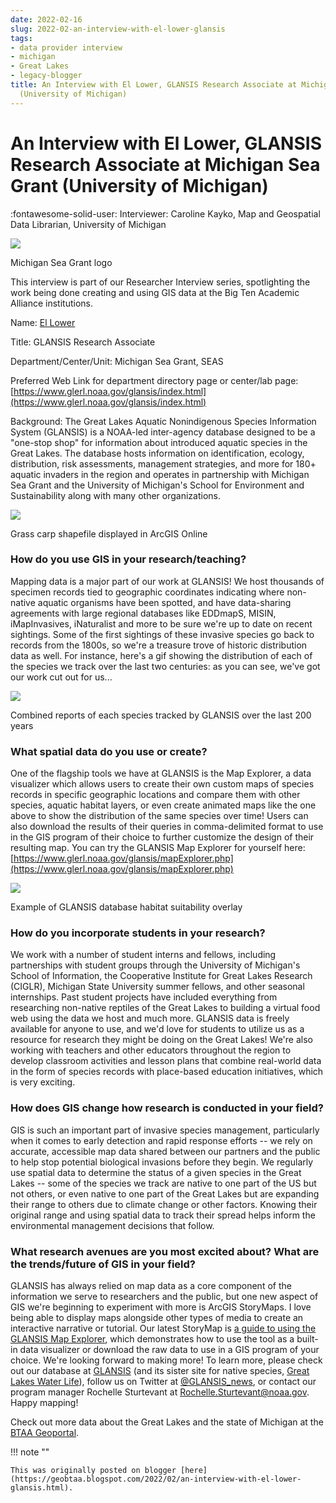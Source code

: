 ```yaml
---
date: 2022-02-16
slug: 2022-02-an-interview-with-el-lower-glansis
tags:
- data provider interview
- michigan
- Great Lakes
- legacy-blogger
title: An Interview with El Lower, GLANSIS Research Associate at Michigan Sea Grant
  (University of Michigan)
---
```


# An Interview with El Lower, GLANSIS Research Associate at Michigan Sea Grant (University of Michigan)

:fontawesome-solid-user: Interviewer: Caroline Kayko, Map and Geospatial Data Librarian, University of Michigan 

![](https://lh5.googleusercontent.com/OZV5CRuzNYNrHVf5dbsSFaWxfmXqAEEdBFMpye3c77ZVwlf641gGQgdt4kKqjZX4gHQfZU6v25YQJnvjEvJgErcjm39krfAVn6O4vbLGLgqruyGf0My3lu79HCjr1z5Kj3YaQhDM) 

Michigan Sea Grant logo 

This interview is part of our Researcher Interview series, spotlighting the work being done creating and using GIS data at the Big Ten Academic Alliance institutions. 

Name: [El Lower](https://www.michiganseagrant.org/about/who-we-are/michigan-sea-grant-staff/el-lower/) 

Title: GLANSIS Research Associate 

Department/Center/Unit: Michigan Sea Grant, SEAS 

Preferred Web Link for department directory page or center/lab page: [https://www.glerl.noaa.gov/glansis/index.html](https://www.glerl.noaa.gov/glansis/index.html)   <!-- more -->

Background: The Great Lakes Aquatic Nonindigenous Species Information System (GLANSIS) is a NOAA-led inter-agency database designed to be a "one-stop shop" for information about introduced aquatic species in the Great Lakes. The database hosts information on identification, ecology, distribution, risk assessments, management strategies, and more for 180+ aquatic invaders in the region and operates in partnership with Michigan Sea Grant and the University of Michigan's School for Environment and Sustainability along with many other organizations. 

![](https://lh6.googleusercontent.com/rO3CKtktNn3kpMcZm1IhBkf9VsLhqt6SPq_M9C0T9EGgLBHvNXdO0IKkw6FG9hfUQVSyh7V5jQ0h5rUNd-PruFtwA7wgdowZCebQ-Bb8bb-dIEIerNdMKmJuTcryuI_WoLA_BAq1) 

Grass carp shapefile displayed in ArcGIS Online 

### How do you use GIS in your research/teaching? 

Mapping data is a major part of our work at GLANSIS! We host thousands of specimen records tied to geographic coordinates indicating where non-native aquatic organisms have been spotted, and have data-sharing agreements with large regional databases like EDDmapS, MISIN, iMapInvasives, iNaturalist and more to be sure we're up to date on recent sightings. Some of the first sightings of these invasive species go back to records from the 1800s, so we're a treasure trove of historic distribution data as well. For instance, here's a gif showing the distribution of each of the species we track over the last two centuries: as you can see, we've got our work cut out for us... 

![](https://lh3.googleusercontent.com/nRhgRZy7lw2Ikj0BzbCvbzmvhMbwq-d9XpBB84t7bT0Y8ugwshXWC65V0ifsfvQvMUOWdIut4dqWF4lRv6hJdABFStafS7rpnbJG7i2RnK-Njhe7E3mR1Umt3nfQfXa1F4FdbG8y) 

Combined reports of each species tracked by GLANSIS over the last 200 years 

### What spatial data do you use or create? 

One of the flagship tools we have at GLANSIS is the Map Explorer, a data visualizer which allows users to create their own custom maps of species records in specific geographic locations and compare them with other species, aquatic habitat layers, or even create animated maps like the one above to show the distribution of the same species over time! Users can also download the results of their queries in comma-delimited format to use in the GIS program of their choice to further customize the design of their resulting map. You can try the GLANSIS Map Explorer for yourself here: [https://www.glerl.noaa.gov/glansis/mapExplorer.php](https://www.glerl.noaa.gov/glansis/mapExplorer.php) 

![](https://lh3.googleusercontent.com/k-5QwP4rpxLfZufEnxf8ZJo5ENjd1W_HmoP2Kwd043jp1hVP5raIfIC0T2ajhOvOVVfAqUXhtN5u9K-FHJn3_wlV8aQXyjW_I8bjHlWQW_QMePAqWGLh0IgV4cLUivW6hww-wrb0) 

Example of GLANSIS database habitat suitability overlay 

### How do you incorporate students in your research? 

We work with a number of student interns and fellows, including partnerships with student groups through the University of Michigan's School of Information, the Cooperative Institute for Great Lakes Research (CIGLR), Michigan State University summer fellows, and other seasonal internships. Past student projects have included everything from researching non-native reptiles of the Great Lakes to building a virtual food web using the data we host and much more. GLANSIS data is freely available for anyone to use, and we'd love for students to utilize us as a resource for research they might be doing on the Great Lakes! We're also working with teachers and other educators throughout the region to develop classroom activities and lesson plans that combine real-world data in the form of species records with place-based education initiatives, which is very exciting. 

### How does GIS change how research is conducted in your field? 

GIS is such an important part of invasive species management, particularly when it comes to early detection and rapid response efforts -- we rely on accurate, accessible map data shared between our partners and the public to help stop potential biological invasions before they begin. We regularly use spatial data to determine the status of a given species in the Great Lakes -- some of the species we track are native to one part of the US but not others, or even native to one part of the Great Lakes but are expanding their range to others due to climate change or other factors. Knowing their original range and using spatial data to track their spread helps inform the environmental management decisions that follow. 

### What research avenues are you most excited about? What are the trends/future of GIS in your field? 

GLANSIS has always relied on map data as a core component of the information we serve to researchers and the public, but one new aspect of GIS we're beginning to experiment with more is ArcGIS StoryMaps. I love being able to display maps alongside other types of media to create an interactive narrative or tutorial. Our latest StoryMap is [a guide to using the GLANSIS Map Explorer](https://storymaps.arcgis.com/stories/dfa9b8dfa1cd427fbc8ebc1d07cc3bc3), which demonstrates how to use the tool as a built-in data visualizer or download the raw data to use in a GIS program of your choice. We're looking forward to making more! To learn more, please check out our database at [GLANSIS](https://www.glerl.noaa.gov/glansis/index.html) (and its sister site for native species, [Great Lakes Water Life](https://www.glerl.noaa.gov/data/waterlife/)), follow us on Twitter at [@GLANSIS_news](https://twitter.com/GLANSIS_news), or contact our program manager Rochelle Sturtevant at [Rochelle.Sturtevant@noaa.gov](mailto:Rochelle.Sturtevant@noaa.gov). Happy mapping! 

Check out more data about the Great Lakes and the state of Michigan at the [BTAA Geoportal](https://geo.btaa.org/). 

!!! note ""

	This was originally posted on blogger [here](https://geobtaa.blogspot.com/2022/02/an-interview-with-el-lower-glansis.html).

